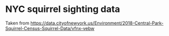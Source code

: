# NYC squirrel sighting data 

Taken from https://data.cityofnewyork.us/Environment/2018-Central-Park-Squirrel-Census-Squirrel-Data/vfnx-vebw

